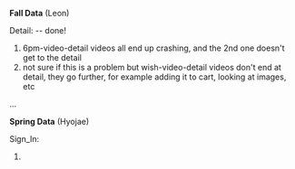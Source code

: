 **Fall Data** (Leon)

Detail: -- done!

1. 6pm-video-detail videos all end up crashing, and the 2nd one doesn't get to the detail
2. not sure if this is a problem but wish-video-detail videos don't end at detail, they go further, for example adding it to cart, looking at images, etc

...

**Spring Data** (Hyojae)

Sign_In:

1. 
